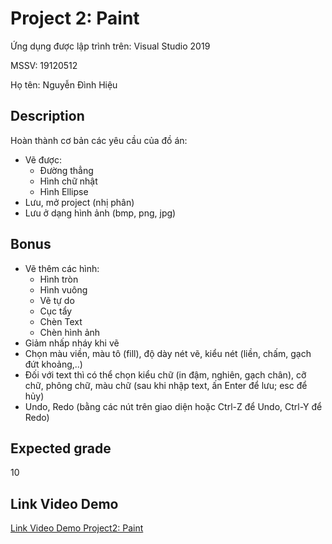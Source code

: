 
# Project 2: Paint

Ứng dụng được lập trình trên: Visual Studio 2019

MSSV: 19120512

Họ tên: Nguyễn Đình Hiệu

## Description

Hoàn thành cơ bản các yêu cầu của đồ án:

- Vẽ được:
  - Đường thẳng
  - Hình chữ nhật
  - Hình Ellipse
- Lưu, mở project (nhị phân)
- Lưu ở dạng hình ảnh (bmp, png, jpg)

## Bonus

- Vẽ thêm các hình:
  - Hình tròn
  - Hình vuông
  - Vẽ tự do
  - Cục tẩy
  - Chèn Text
  - Chèn hình ảnh
- Giảm nhấp nháy khi vẽ
- Chọn màu viền, màu tô (fill), độ dày nét vẽ, kiểu nét (liền, chấm, gạch đứt khoảng,..)
- Đối với text thì có thể chọn kiểu chữ (in đậm, nghiên, gạch chân), cỡ chữ, phông chữ, màu chữ (sau khi nhập text, ấn Enter để lưu; esc để hủy)
- Undo, Redo (bằng các nút trên giao diện hoặc Ctrl-Z để Undo, Ctrl-Y để Redo)

## Expected grade

10

## Link Video Demo

[Link Video Demo Project2: Paint](https://www.youtube.com/watch?v=TzAZntQ5DbE)
  
